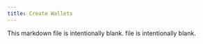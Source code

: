 ```yaml
---
title: Create Wallets
---
```


<!--
<p align="center">
<img src="" alt="" width="800px" />
</p>
-->

This markdown file is intentionally blank. file is intentionally blank.
